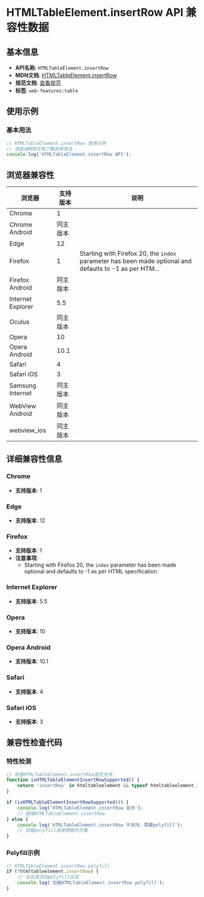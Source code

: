 # HTMLTableElement.insertRow API 兼容性数据

## 基本信息

- **API名称**: `HTMLTableElement.insertRow`
- **MDN文档**: [HTMLTableElement.insertRow](https://developer.mozilla.org/docs/Web/API/HTMLTableElement/insertRow)
- **规范文档**: [查看规范](https://html.spec.whatwg.org/multipage/tables.html#dom-table-insertrow-dev)
- **标签**: `web-features:table`

## 使用示例

### 基本用法

```javascript
// HTMLTableElement.insertRow 使用示例
// 请查阅MDN文档了解具体用法
console.log('HTMLTableElement.insertRow API');
```

## 浏览器兼容性

| 浏览器 | 支持版本 | 说明 |
|--------|----------|------|
| Chrome | 1 |  |
| Chrome Android | 同主版本 |  |
| Edge | 12 |  |
| Firefox | 1 | Starting with Firefox 20, the `index` parameter has been made optional and defaults to -1 as per HTM... |
| Firefox Android | 同主版本 |  |
| Internet Explorer | 5.5 |  |
| Oculus | 同主版本 |  |
| Opera | 10 |  |
| Opera Android | 10.1 |  |
| Safari | 4 |  |
| Safari iOS | 3 |  |
| Samsung Internet | 同主版本 |  |
| WebView Android | 同主版本 |  |
| webview_ios | 同主版本 |  |

## 详细兼容性信息

### Chrome

- **支持版本**: 1

### Edge

- **支持版本**: 12

### Firefox

- **支持版本**: 1
- **注意事项**:
  - Starting with Firefox 20, the `index` parameter has been made optional and defaults to -1 as per HTML specification.

### Internet Explorer

- **支持版本**: 5.5

### Opera

- **支持版本**: 10

### Opera Android

- **支持版本**: 10.1

### Safari

- **支持版本**: 4

### Safari iOS

- **支持版本**: 3

## 兼容性检查代码

### 特性检测

```javascript
// 检查HTMLTableElement.insertRow是否支持
function isHTMLTableElementInsertRowSupported() {
    return 'insertRow' in htmltableelement && typeof htmltableelement.insertRow === 'function';
}

if (isHTMLTableElementInsertRowSupported()) {
    console.log('HTMLTableElement.insertRow 支持');
    // 使用HTMLTableElement.insertRow
} else {
    console.log('HTMLTableElement.insertRow 不支持，需要polyfill');
    // 加载polyfill或使用替代方案
}
```

### Polyfill示例

```javascript
// HTMLTableElement.insertRow polyfill
if (!htmltableelement.insertRow) {
    // 在这里添加polyfill实现
    console.log('加载HTMLTableElement.insertRow polyfill');
}
```

